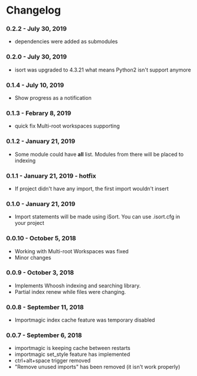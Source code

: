 Changelog
=========
### 0.2.2 - July 30, 2019
- dependencies were added as submodules

### 0.2.0 - July 30, 2019
- isort was upgraded to 4.3.21 what means Python2 isn't support anymore

### 0.1.4 - July 10, 2019
- Show progress as a notification

### 0.1.3 - Febrary 8, 2019
- quick fix Multi-root workspaces supporting

### 0.1.2 - January 21, 2019
- Some module could have __all__ list. Modules from there will be placed to indexing

### 0.1.1 - January 21, 2019 - hotfix
- If project didn't have any import, the first import wouldn't insert

### 0.1.0 - January 21, 2019
- Import statements will be made using iSort. You can use .isort.cfg in your project

### 0.0.10 - October 5, 2018
- Working with Multi-root Workspaces was fixed
- Minor changes

### 0.0.9 - October 3, 2018
- Implements Whoosh indexing and searching library.
- Partial index renew while files were changing.

### 0.0.8 - September 11, 2018
- Importmagic index cache feature was temporary disabled

### 0.0.7 - September 6, 2018
- importmagic is keeping cache between restarts
- importmagic set_style feature has implemented
- ctrl+alt+space trigger removed
- "Remove unused imports" has been removed (it isn't work properly)


